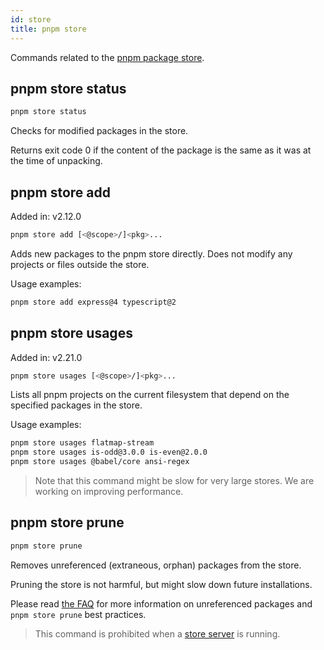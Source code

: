 ```yaml
---
id: store
title: pnpm store
---
```


Commands related to the [pnpm package store](about-the-package-store.md).

## pnpm store status

```sh
pnpm store status
```

Checks for modified packages in the store.

Returns exit code 0 if the content of the package is the same as it was at the time of unpacking.

## pnpm store add

Added in: v2.12.0

```sh
pnpm store add [<@scope>/]<pkg>...
```

Adds new packages to the pnpm store directly. 
Does not modify any projects or files outside the store.

Usage examples:

```sh
pnpm store add express@4 typescript@2
```

## pnpm store usages

Added in: v2.21.0

```sh
pnpm store usages [<@scope>/]<pkg>...
```

Lists all pnpm projects on the current filesystem that depend on the specified packages in the store.

Usage examples:

```sh
pnpm store usages flatmap-stream
pnpm store usages is-odd@3.0.0 is-even@2.0.0
pnpm store usages @babel/core ansi-regex
```

> Note that this command might be slow for very large stores.
> We are working on improving performance.

## pnpm store prune

```sh
pnpm store prune
```

Removes unreferenced (extraneous, orphan) packages from the store.

Pruning the store is not harmful, but might slow down future installations.

Please read [the FAQ](faq.md#what-does-pnpm-store-prune-do-is-it-harmful) for more information on unreferenced packages and `pnpm store prune` best practices.

> This command is prohibited when a [store server](pnpm-server.md) is running.
